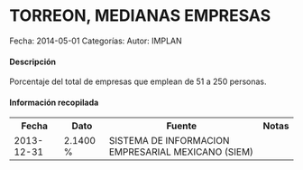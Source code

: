 TORREON, MEDIANAS EMPRESAS
=====

Fecha: 2014-05-01
Categorías: 
Autor: IMPLAN

#### Descripción

Porcentaje del total de empresas que emplean de 51 a 250 personas.

#### Información recopilada

<table class="table table-hover table-bordered">
  <tr><th>Fecha</th><th>Dato</th><th>Fuente</th><th>Notas</th></tr>
  <tr><td>2013-12-31</td><td>2.1400 %</td><td>SISTEMA DE INFORMACION EMPRESARIAL MEXICANO (SIEM)</td><td></td></tr>
</table>
